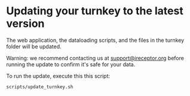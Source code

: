 # Updating your turnkey to the latest version

The web application, the dataloading scripts, and the files in the turnkey folder will be updated.

Warning: we recommend contacting us at <support@ireceptor.org> before running the update to confirm it's safe for your data.

To run the update, execute this this script:
```
scripts/update_turnkey.sh
```
